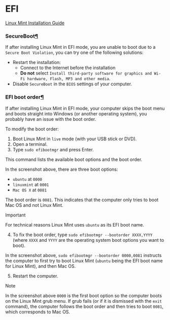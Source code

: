# EFI

[Linux Mint Installation Guide](broken-reference)

### SecureBoot[¶](broken-reference)

If after installing Linux Mint in EFI mode, you are unable to boot due to a `Secure Boot Violation`, you can try one of the following solutions:



* Restart the installation:
  * Connect to the Internet before the installation
  * **Do not** select `Install third-party software for graphics and Wi-Fi hardware, Flash, MP3 and other media`.
* Disable `SecureBoot` in the `BIOS` settings of your computer.

### EFI boot order[¶](broken-reference)

If after installing Linux Mint in EFI mode, your computer skips the boot menu and boots straight into Windows (or another operating system), you probably have an issue with the boot order.

To modify the boot order:

1. Boot Linux Mint in `live` mode (with your USB stick or DVD).
2. Open a terminal.
3. Type `sudo efibootmgr` and press Enter.

This command lists the available boot options and the boot order.



In the screenshot above, there are three boot options:

* `ubuntu` at `0000`
* `linuxmint` at `0001`
* `Mac OS X` at `0081`

The boot order is `0081`. This indicates that the computer only tries to boot Mac OS and not Linux Mint.

Important

For technical reasons Linux Mint uses `ubuntu` as its EFI boot name.

4. To fix the boot order, type `sudo efibootmgr --bootorder XXXX,YYYY` (where `XXXX` and `YYYY` are the operating system boot options you want to boot).



In the screenshot above, `sudo efibootmgr --bootorder 0000,0081` instructs the computer to first try to boot Linux Mint (`ubuntu` being the EFI boot name for Linux Mint), and then Mac OS.

5. Restart the computer.

Note

In the screenshot above `0000` is the first boot option so the computer boots on the Linux Mint grub menu. If grub fails (or if it is dismissed with the `exit` command), the computer follows the boot order and then tries to boot `0081`, which corresponds to Mac OS.
